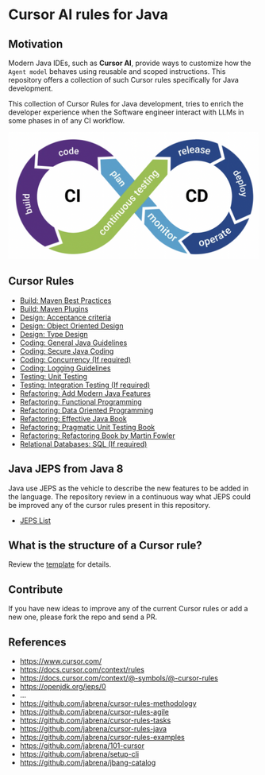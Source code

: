 # Cursor AI rules for Java

## Motivation

Modern Java IDEs, such as **Cursor AI**, provide ways to customize how the `Agent model` behaves using reusable and scoped instructions. This repository offers a collection of such Cursor rules specifically for Java development.

This collection of Cursor Rules for Java development, tries to enrich the developer experience when the Software engineer interact with LLMs in some phases in of any CI workflow.

![](./docs/dev-cicd-process.png)

## Cursor Rules

- [Build: Maven Best Practices](.cursor/rules/100-java-maven-best-practices.mdc)
- [Build: Maven Plugins](.cursor/rules/101-java-maven-plugins.mdc)
- [Design: Acceptance criteria](.cursor/rules/110-java-acceptance-criteria.mdc)
- [Design: Object Oriented Design](.cursor/rules/111-java-object-oriented-design.mdc)
- [Design: Type Design](.cursor/rules/112-java-type-design.mdc)
- [Coding: General Java Guidelines](.cursor/rules/113-java-general-guidelines.mdc)
- [Coding: Secure Java Coding](.cursor/rules/114-java-secure-coding.mdc)
- [Coding: Concurrency (If required)](.cursor/rules/115-java-concurrency.mdc)
- [Coding: Logging Guidelines](.cursor/rules/116-java-logging.mdc)
- [Testing: Unit Testing](.cursor/rules/121-java-unit-testing.mdc)
- [Testing: Integration Testing (If required)](.cursor/rules/122-java-integration-testing.mdc)
- [Refactoring: Add Modern Java Features](.cursor/rules/131-java-refactoring-with-modern-features.mdc)
- [Refactoring: Functional Programming](.cursor/rules/132-java-functional-programming.mdc)
- [Refactoring: Data Oriented Programming](.cursor/rules/133-java-data-oriented-programming.mdc)
- [Refactoring: Effective Java Book](.cursor/rules/201-book-effective-java.mdc)
- [Refactoring: Pragmatic Unit Testing Book](.cursor/rules/202-book-pragmatic-unit-testing.mdc)
- [Refactoring: Refactoring Book by Martin Fowler](.cursor/rules/203-book-refactoring.mdc)
- [Relational Databases: SQL (If required)](.cursor/rules/500-sql.mdc)

## Java JEPS from Java 8

Java use JEPS as the vehicle to describe the new features to be added in the language. The repository review in a continuous way what JEPS could be improved any of the cursor rules present in this repository.

- [JEPS List](./docs/All-JEPS.md)

## What is the structure of a Cursor rule?

Review the [template](./docs/000-cursor-rule-template.md) for details.

## Contribute

If you have new ideas to improve any of the current Cursor rules or add a new one, please fork the repo and send a PR.

## References

- https://www.cursor.com/
- https://docs.cursor.com/context/rules
- https://docs.cursor.com/context/@-symbols/@-cursor-rules
- https://openjdk.org/jeps/0
- ...
- https://github.com/jabrena/cursor-rules-methodology
- https://github.com/jabrena/cursor-rules-agile
- https://github.com/jabrena/cursor-rules-tasks
- https://github.com/jabrena/cursor-rules-java
- https://github.com/jabrena/cursor-rules-examples
- https://github.com/jabrena/101-cursor
- https://github.com/jabrena/setup-cli
- https://github.com/jabrena/jbang-catalog
